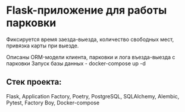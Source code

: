 <h1>Flask-приложение для работы парковки</h1>  
<p>Фиксируется время заезда-выезда, количество свободных мест, привязка карты при выезде.</p>
<p>
Описаны ORM-модели клиента, парковки и лога въезда-выезда с парковки
  Запуск базы данных - docker-compose up -d
</p>
<h2>Стек проекта:</h2>
Flask, Application Factory, Poetry, PostgreSQL, SQLAlchemy, Alembic, Pytest, Factory Boy, Docker-compose 
